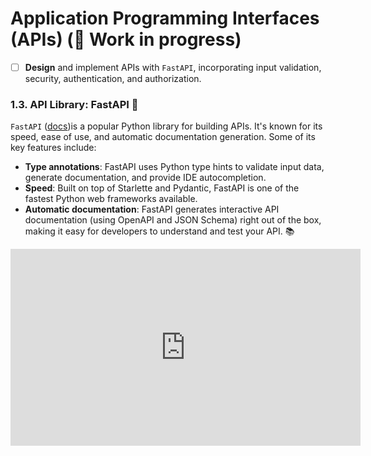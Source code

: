 # Application Programming Interfaces (APIs) (🚧 Work in progress)

- [ ] **Design** and implement APIs with `FastAPI`, incorporating input validation, security, authentication, and authorization.

### 1.3. API Library: FastAPI 🚀

`FastAPI` ([docs](https://fastapi.tiangolo.com/))is a popular Python library for building APIs. It's known for its speed, ease of use, and automatic documentation generation. Some of its key features include:

- **Type annotations**: FastAPI uses Python type hints to validate input data, generate documentation, and provide IDE autocompletion.
- **Speed**: Built on top of Starlette and Pydantic, FastAPI is one of the fastest Python web frameworks available.
- **Automatic documentation**: FastAPI generates interactive API documentation (using OpenAPI and JSON Schema) right out of the box, making it easy for developers to understand and test your API. 📚

<iframe width="560" height="315" src="https://www.youtube.com/embed/tLKKmouUams" title="YouTube video player" frameborder="0" allow="accelerometer; autoplay; clipboard-write; encrypted-media; gyroscope; picture-in-picture; web-share" allowfullscreen></iframe>